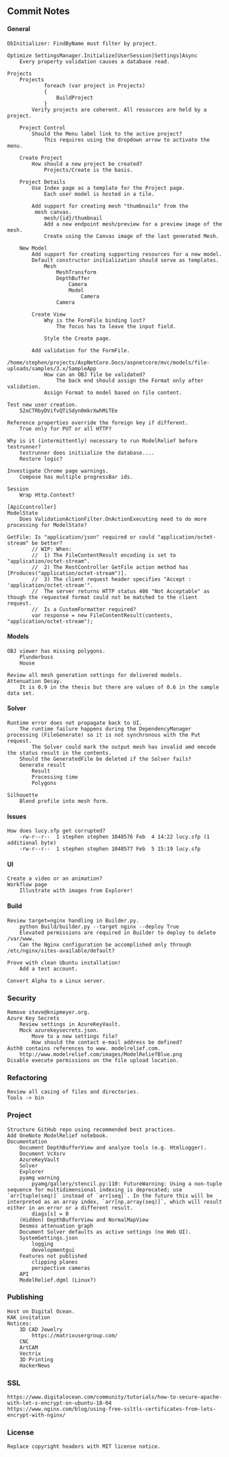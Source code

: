 ## Commit Notes

#### General       
    DbInitializer: FindByName must filter by project.
       
    Optimize SettingsManager.Initialize[UserSession|Settings]Async
        Every property validation causes a database read.

    Projects
        Projects
                foreach (var project in Projects)
                {
                    BuildProject
                }
            Verify projects are coherent. All resources are held by a project.            

        Project Control
            Should the Menu label link to the active project?
                This requires using the dropdown arrow to activate the menu.

        Create Project
            How should a new project be created?
                Projects/Create is the basis.

        Project Details
            Use Index page as a template for the Project page.
                Each user model is hosted in a tile.

            Add support for creating mesh "thumbnails" from the
             mesh canvas.
                mesh/{id}/thumbnail
                Add a new endpoint mesh/preview for a preview image of the mesh. 
                Create using the Canvas image of the last generated Mesh.  

        New Model
            Add support for creating supporting resources for a new model.
            Default constructor initialization should serve as templates.
                Mesh
                    MeshTransform            
                    DepthBuffer
                        Camera
                        Model
                            Camera
                    Camera

            Create View        
                Why is the FormFile binding lost?
                    The focus has to leave the input field.

                Style the Create page.

            Add validation for the FormFile.
                /home/stephen/projects/AspNetCore.Docs/aspnetcore/mvc/models/file-uploads/samples/3.x/SampleApp
                How can an OBJ file be validated?
                    The back end should assign the Format only after validation.
                Assign Format to model based on file content.

    Test new user creation.
        52oCTRbyDVifvQTiSdyn0mkrXwhMiTEe

    Reference properties override the foreign key if different.
        True only for PUT or all HTTP? 

    Why is it (intermittently) necessary to run ModelRelief before testrunner?
        testrunner does initiialize the database....
        Restore logic?

    Investigate Chrome page warnings.
        Compose has multiple progressBar ids.
        
    Session    
        Wrap Http.Context?

    [ApiCcontroller]
    ModelState
        Does ValidationActionFilter.OnActionExecuting need to do more processing for ModelState?

    GetFile: Is "application/json" required or could "application/octet-stream" be better?
            // WIP: When:
            //  1) The FileContentResult encoding is set to "application/octet-stream".
            //  2) The RestController GetFile action method has [Produces("application/octet-stream")].
            //  3) The client request header specifies "Accept : 'application/octet-stream'".
            //  The server returns HTTP status 406 "Not Acceptable" as though the requested format could not be matched to the client request.
            //  Is a CustomFormatter required?
            var response = new FileContentResult(contents, "application/octet-stream");
#### Models
    OBJ viewer has missing polygons.
        Plunderbuss
        House

    Review all mesh generation settings for delivered models.
    Attenuation Decay.
        It is 0.9 in the thesis but there are values of 0.6 in the sample data set.
#### Solver
    Runtime error does not propagate back to UI.
        The runtime failure happens during the DependencyManager processing (FileGenerate) so it is not synchronous with the Put request.
            The Solver could mark the output mesh has invalid amd emcode the status result in the contents.
        Should the GeneratedFile be deleted if the Solver fails?
        Generate result
            Result
            Processing time
            Polygons

    Silhouette
        Blend profile into mesh form.
#### Issues
    How does lucy.sfp get corrupted?
        -rw-r--r--  1 stephen stephen 1048576 Feb  4 14:22 lucy.sfp (1 additional byte)
        -rw-r--r--  1 stephen stephen 1048577 Feb  5 15:19 lucy.sfp
#### UI
    Create a video or an animation?
    Workflow page
        Illustrate with images from Explorer!
#### Build
    Review target=nginx handling in Builder.py.
        python Build/builder.py --target nginx --deploy True
        Elevated permissions are required in Builder to deploy to delete /var/www.
        Can the Nginx configuration be accomplished only through /etc/nginx/sites-available/default?

    Prove with clean Ubuntu installation!
        Add a test account.

    Convert Alpha to a Linux server.
### Security
    Remove steve@knipmeyer.org.
    Azure Key Secrets
        Review settings in AzureKeyVault.
        Mock azurekeysecrets.json.
            Move to a new settings file?
            How should the contact e-mail address be defined?
    Auth0 contains references to www. modelrelief.com.
        http://www.modelrelief.com/images/ModelReliefBlue.png
    Disable execute permissions on the file upload location.
### Refactoring
    Review all casing of files and directories.
    Tools -> bin

### Project
    Structure GitHub repo using recommended best practices.
    Add OneNote ModelRelief notebook.
    Documentation
        Document DepthBufferView and analyze tools (e.g. HtmlLogger).
        Document VcXsrv
        AzureKeyVault
        Solver
        Explorer
        pyamg warning
            pyamg/gallery/stencil.py:110: FutureWarning: Using a non-tuple sequence for multidimensional indexing is deprecated; use `arr[tuple(seq)]` instead of `arr[seq]`. In the future this will be interpreted as an array index, `arr[np.array(seq)]`, which will result either in an error or a different result.
            diags[s] = 0
        (Hidden) DepthBufferView and NormalMapView
        Desmos attenuation graph
        Document Solver defaults as active settings (no Web UI).
        SystemSettings.json
            logging
            developmentgui
        Features not published
            clipping planes
            perspective cameras
        API
        ModelRelief.dgml (Linux?)
### Publishing
    Host on Digital Ocean.
    KAK invitation
    Notices:
        3D CAD Jewelry
            https://matrixusergroup.com/
        CNC
        ArtCAM
        Vectrix
        3D Printing
        HackerNews
### SSL
    https://www.digitalocean.com/community/tutorials/how-to-secure-apache-with-let-s-encrypt-on-ubuntu-18-04
    https://www.nginx.com/blog/using-free-ssltls-certificates-from-lets-encrypt-with-nginx/

### License
    Replace copyright headers with MIT license notice.
